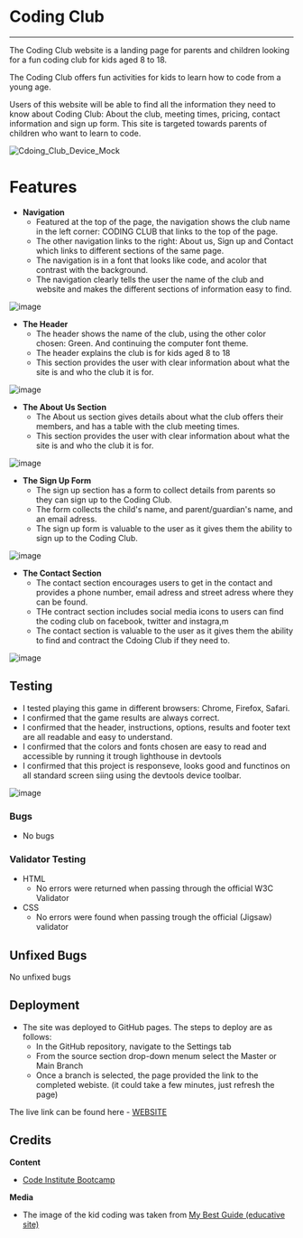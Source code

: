 #  Coding Club
<hr>
The Coding Club website is a landing page for parents and children looking for a fun coding club for kids aged 8 to 18.

The Coding Club offers fun activities for kids to learn how to code from a young age.

Users of this website will be able to find all the information they need to know about Coding Club: About the club, meeting times, pricing, contact information and sign up form. This site is targeted towards parents of children who want to learn to code.

![Cdoing_Club_Device_Mock](https://github.com/Georgiee98/Protfolio_HTML_CSS/assets/125307984/07d80b2c-86f3-4015-8b58-5a9ba63732b0)


# Features




-  **Navigation**
     -  Featured at the top of the page, the navigation shows the club name in the left corner: CODING CLUB that links to the top of the page.
     -  The other navigation links to the right: About us, Sign up and Contact which links to different sections of the same page.
     -  The navigation is in a font that looks like code, and acolor that contrast with the background.
     -  The navigation clearly tells the user the name of the club and website and makes the different sections of information easy to find.



![image](https://github.com/Georgiee98/Protfolio_HTML_CSS/assets/125307984/c2f733ce-3702-4731-8274-10dc5fccb3ff)



-  **The Header**
    -  The header shows the name of the club, using the other color chosen: Green. And continuing the computer font theme.
    -  The header explains the club is for kids aged 8 to 18
    -  This section provides the user with clear information about what the site is and who the club it is for.

![image](https://github.com/Georgiee98/Protfolio_HTML_CSS/assets/125307984/acd0333d-ccb9-4df7-a060-33171925c718)

-  **The About Us Section**
    -  The About us section gives details about what the club offers their members, and has a table with the club meeting times.
    -  This section provides the user with clear information about what the site is and who the club it is for.

![image](https://github.com/Georgiee98/Protfolio_HTML_CSS/assets/125307984/da774501-66b9-4738-be17-ca98b57a5123)

-  **The Sign Up Form**
    -  The sign up section has a form to collect details from parents so they can sign up to the Coding Club.
    -  The form collects the child's name, and parent/guardian's name, and an email adress.
    -  The sign up form is valuable to the user as it gives them the ability to sign up to the Coding Club.


![image](https://github.com/Georgiee98/Protfolio_HTML_CSS/assets/125307984/397d6cc9-faeb-493a-a6cd-ed2820b71626)


-  **The Contact Section**
    -  The contact section encourages users to get in the contact and provides a phone number, email adress and street adress where they can be found.
    -  THe contract section includes social media icons to users can find the coding club on facebook, twitter and instagra,m
    -  The contact section is valuable to the user as it gives them the ability to find and contract the Cdoing Club if they need to.

   
![image](https://github.com/Georgiee98/Protfolio_HTML_CSS/assets/125307984/fedb9ca8-6120-4739-8851-1059483a96af)


##  Testing 


-  I tested playing this game in different browsers: Chrome, Firefox, Safari.
-  I confirmed that the game results are always correct.
-  I confirmed that the header, instructions, options, results and footer text are all readable and easy to understand.
-  I confirmed that the colors and fonts chosen are easy to read and accessible by running it trough lighthouse in devtools
-  I confirmed that this project is responseve, looks good and functinos on all standard screen siing using the devtools device toolbar.
  
  ![image](https://github.com/Georgiee98/Protfolio_HTML_CSS/assets/125307984/9abc53ba-120e-4d90-bdc7-446e73f58107)

###  Bugs
-  No bugs

###  Validator Testing
*  HTML
    *  No errors were returned when passing through the official W3C Validator
*  CSS
    *  No errors were found when passing trough the official (Jigsaw) validator

## Unfixed Bugs
No unfixed bugs

## Deployment


*  The site was deployed to GitHub pages. The steps to deploy are as follows:
    *  In the GitHub repository, navigate to the Settings tab
    *  From the source section drop-down menum select the Master or Main Branch
    *  Once a branch is selected, the page provided the link to the completed webiste. (it could take a few minutes, just refresh the page)

The live link can be found here -  [WEBSITE](https://georgiee98.github.io/Protfolio_HTML_CSS/)

##  Credits


**Content**
*  [Code Institute Bootcamp](https://codeinstitute.net)

**Media**
*  The image of the kid coding was taken from [My Best Guide (educative site)]([https://en.wikipedia.org/wiki/Rock_paper_scissors](https://mybestguide.com/education/coding-for-kids/)https://mybestguide.com/education/coding-for-kids/)
